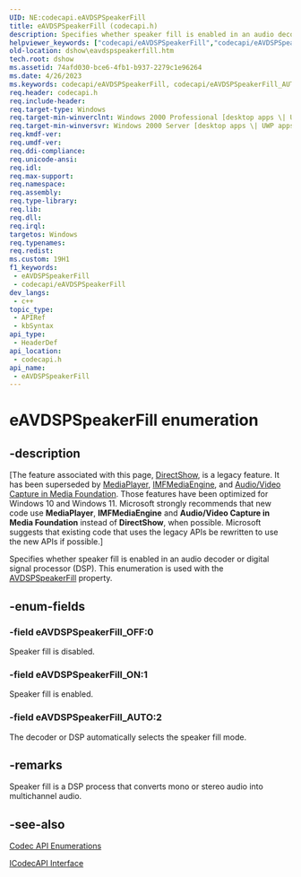 ```yaml
---
UID: NE:codecapi.eAVDSPSpeakerFill
title: eAVDSPSpeakerFill (codecapi.h)
description: Specifies whether speaker fill is enabled in an audio decoder or digital signal processor (DSP).
helpviewer_keywords: ["codecapi/eAVDSPSpeakerFill","codecapi/eAVDSPSpeakerFill_AUTO","codecapi/eAVDSPSpeakerFill_OFF","codecapi/eAVDSPSpeakerFill_ON","dshow.eavdspspeakerfill","eAVDSPSpeakerFill","eAVDSPSpeakerFill enumeration [DirectShow]","eAVDSPSpeakerFill_AUTO","eAVDSPSpeakerFill_OFF","eAVDSPSpeakerFill_ON"]
old-location: dshow\eavdspspeakerfill.htm
tech.root: dshow
ms.assetid: 74afd030-bce6-4fb1-b937-2279c1e96264
ms.date: 4/26/2023
ms.keywords: codecapi/eAVDSPSpeakerFill, codecapi/eAVDSPSpeakerFill_AUTO, codecapi/eAVDSPSpeakerFill_OFF, codecapi/eAVDSPSpeakerFill_ON, dshow.eavdspspeakerfill, eAVDSPSpeakerFill, eAVDSPSpeakerFill enumeration [DirectShow], eAVDSPSpeakerFill_AUTO, eAVDSPSpeakerFill_OFF, eAVDSPSpeakerFill_ON
req.header: codecapi.h
req.include-header: 
req.target-type: Windows
req.target-min-winverclnt: Windows 2000 Professional [desktop apps \| UWP apps]
req.target-min-winversvr: Windows 2000 Server [desktop apps \| UWP apps]
req.kmdf-ver: 
req.umdf-ver: 
req.ddi-compliance: 
req.unicode-ansi: 
req.idl: 
req.max-support: 
req.namespace: 
req.assembly: 
req.type-library: 
req.lib: 
req.dll: 
req.irql: 
targetos: Windows
req.typenames: 
req.redist: 
ms.custom: 19H1
f1_keywords:
 - eAVDSPSpeakerFill
 - codecapi/eAVDSPSpeakerFill
dev_langs:
 - c++
topic_type:
 - APIRef
 - kbSyntax
api_type:
 - HeaderDef
api_location:
 - codecapi.h
api_name:
 - eAVDSPSpeakerFill
---
```


# eAVDSPSpeakerFill enumeration


## -description

\[The feature associated with this page, [DirectShow](/windows/win32/directshow/directshow), is a legacy feature. It has been superseded by [MediaPlayer](/uwp/api/Windows.Media.Playback.MediaPlayer), [IMFMediaEngine](/windows/win32/api/mfmediaengine/nn-mfmediaengine-imfmediaengine), and [Audio/Video Capture in Media Foundation](windows/win32/medfound/audio-video-capture-in-media-foundation). Those features have been optimized for Windows 10 and Windows 11. Microsoft strongly recommends that new code use **MediaPlayer**, **IMFMediaEngine** and **Audio/Video Capture in Media Foundation** instead of **DirectShow**, when possible. Microsoft suggests that existing code that uses the legacy APIs be rewritten to use the new APIs if possible.\]

Specifies whether speaker fill is enabled in an audio decoder or digital signal processor (DSP). This enumeration is used with the <a href="/windows/desktop/DirectShow/avdspspeakerfill-property">AVDSPSpeakerFill</a> property.

## -enum-fields

### -field eAVDSPSpeakerFill_OFF:0

Speaker fill is disabled.

### -field eAVDSPSpeakerFill_ON:1

Speaker fill is enabled.

### -field eAVDSPSpeakerFill_AUTO:2

The decoder or DSP automatically selects the speaker fill mode.

## -remarks

Speaker fill is a DSP process that converts mono or stereo audio into multichannel audio.

## -see-also

<a href="/windows/desktop/DirectShow/codec-api-enumerations">Codec API Enumerations</a>



<a href="/windows/desktop/api/strmif/nn-strmif-icodecapi">ICodecAPI Interface</a>
